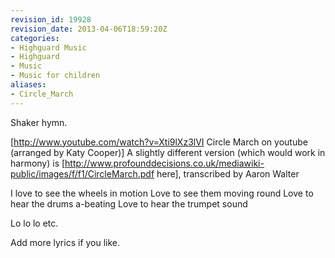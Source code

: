 ```yaml
---
revision_id: 19928
revision_date: 2013-04-06T18:59:20Z
categories:
- Highguard Music
- Highguard
- Music
- Music for children
aliases:
- Circle_March
---
```


Shaker hymn.

[http://www.youtube.com/watch?v=Xti9lXz3lVI Circle March on youtube (arranged by Katy Cooper)]
A slightly different version (which would work in harmony) is [http://www.profounddecisions.co.uk/mediawiki-public/images/f/f1/CircleMarch.pdf here], transcribed by Aaron Walter


I love to see the wheels in motion
Love to see them moving round
Love to hear the drums a-beating
Love to hear the trumpet sound

Lo lo lo etc.


Add more lyrics if you like.





